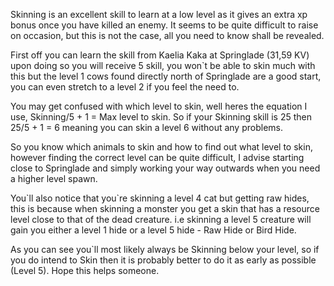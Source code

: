 Skinning is an excellent skill to learn at a low level as it gives an extra xp bonus once you have killed an enemy. It seems to be quite difficult to raise on occasion, but this is not the case, all you need to know shall be revealed.

First off you can learn the skill from Kaelia Kaka at Springlade (31,59 KV) upon doing so you will receive 5 skill, you won\`t be able to skin much with this but the level 1 cows found directly north of Springlade are a good start, you can even stretch to a level 2 if you feel the need to.

You may get confused with which level to skin, well heres the equation I use, Skinning/5 + 1 = Max level to skin. So if your Skinning skill is 25 then 25/5 + 1 = 6 meaning you can skin a level 6 without any problems.

So you know which animals to skin and how to find out what level to skin, however finding the correct level can be quite difficult, I advise starting close to Springlade and simply working your way outwards when you need a higher level spawn.

You\`ll also notice that you\`re skinning a level 4 cat but getting raw hides, this is because when skinning a monster you get a skin that has a resource level close to that of the dead creature. i.e skinning a level 5 creature will gain you either a level 1 hide or a level 5 hide - Raw Hide or Bird Hide.

As you can see you\`ll most likely always be Skinning below your level, so if you do intend to Skin then it is probably better to do it as early as possible (Level 5). Hope this helps someone.